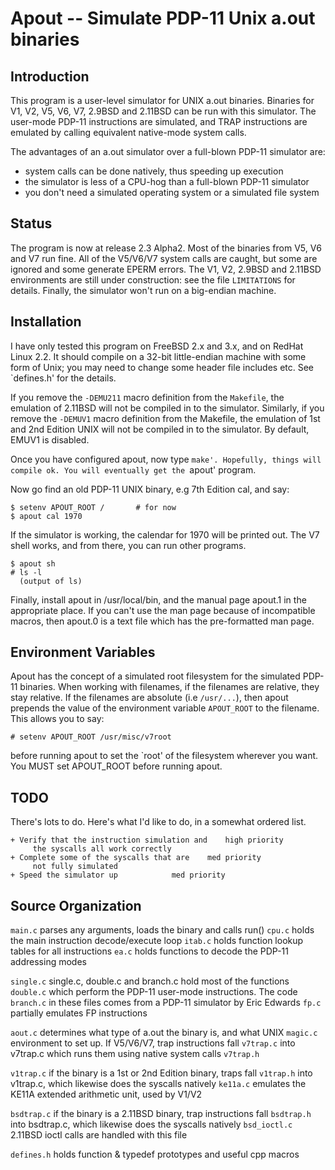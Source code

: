 # Apout -- Simulate PDP-11 Unix a.out binaries

## Introduction
This program is a user-level simulator for UNIX a.out binaries. Binaries
for V1, V2, V5, V6, V7, 2.9BSD and 2.11BSD can be run with this simulator.
The user-mode PDP-11 instructions are simulated, and TRAP instructions
are emulated by calling equivalent native-mode system calls.

The advantages of an a.out simulator over a full-blown PDP-11 simulator are:
+ system calls can be done natively, thus speeding up execution
+ the simulator is less of a CPU-hog than a full-blown PDP-11 simulator
+ you don't need a simulated operating system or a simulated file system

## Status
The program is now at release 2.3 Alpha2. Most of the binaries from V5, V6
and V7 run fine. All of the V5/V6/V7 system calls are caught, but some are
ignored and some generate EPERM errors. The V1, V2, 2.9BSD and 2.11BSD
environments are still under construction: see the file `LIMITATIONS` for
details. Finally, the simulator won't run on a big-endian machine.

## Installation
I have only tested this program on FreeBSD 2.x and 3.x, and on RedHat
Linux 2.2. It should compile on a 32-bit little-endian machine with
some form of Unix; you may need to change some header file includes etc.
See `defines.h' for the details.

If you remove the `-DEMU211` macro definition from the `Makefile`, the emulation
of 2.11BSD will not be compiled in to the simulator. Similarly, if you remove
the `-DEMUV1` macro definition from the Makefile, the emulation of 1st and 2nd
Edition UNIX will not be compiled in to the simulator. By default, EMUV1
is disabled.

Once you have configured apout, now type `make'. Hopefully, things will
compile ok. You will eventually get the `apout' program.

Now go find an old PDP-11 UNIX binary, e.g 7th Edition cal, and say:
```shell
$ setenv APOUT_ROOT /		# for now
$ apout cal 1970
```

If the simulator is working, the calendar for 1970 will be printed out.
The V7 shell works, and from there, you can run other programs.
```shell
$ apout sh
# ls -l
  (output of ls)
```

Finally, install apout in /usr/local/bin, and the manual page apout.1 in
the appropriate place. If you can't use the man page because of incompatible
macros, then apout.0 is a text file which has the pre-formatted man page.

## Environment Variables
Apout has the concept of a simulated root filesystem for the simulated PDP-11
binaries. When working with filenames, if the filenames are relative, they
stay relative. If the filenames are absolute (i.e `/usr/...`), then apout
prepends the value of the environment variable `APOUT_ROOT` to the filename.
This allows you to say:
```shell
# setenv APOUT_ROOT /usr/misc/v7root
```
before running apout to set the `root' of the filesystem wherever you want.
You MUST set APOUT_ROOT before running apout.

## TODO
There's lots to do. Here's what I'd like to do, in a somewhat ordered list.

	+ Verify that the instruction simulation and	high priority
	     the syscalls all work correctly
	+ Complete some of the syscalls that are	med priority
	     not fully simulated
	+ Speed the simulator up 			med priority

## Source Organization
`main.c`		parses any arguments, loads the binary and calls run()
`cpu.c`		holds the main instruction decode/execute loop
`itab.c`		holds function lookup tables for all instructions
`ea.c`		holds functions to decode the PDP-11 addressing modes

`single.c`	single.c, double.c and branch.c hold most of the functions
`double.c`	 which perform the PDP-11 user-mode instructions. The code
`branch.c`	 in these files comes from a PDP-11 simulator by Eric Edwards
`fp.c`		partially emulates FP instructions

`aout.c`		determines what type of a.out the binary is, and what UNIX
`magic.c`		 environment to set up. If V5/V6/V7, trap instructions fall
`v7trap.c`	 into v7trap.c which runs them using native system calls
`v7trap.h`

`v1trap.c`	if the binary is a 1st or 2nd Edition binary, traps fall
`v1trap.h`	 into v1trap.c, which likewise does the syscalls natively
`ke11a.c`		emulates the KE11A extended arithmetic unit, used by V1/V2

`bsdtrap.c`	if the binary is a 2.11BSD binary, trap instructions fall
`bsdtrap.h`	 into bsdtrap.c, which likewise does the syscalls natively
`bsd_ioctl.c`	2.11BSD ioctl calls are handled with this file

`defines.h`	holds function & typedef prototypes and useful cpp macros
